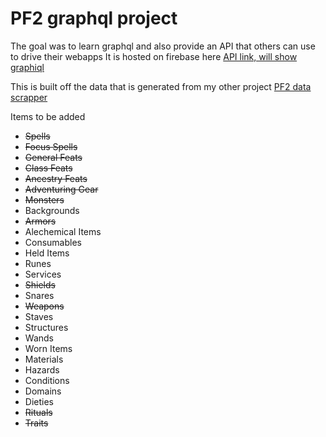 # PF2 graphql project

The goal was to learn graphql and also provide an API that others can use to drive their webapps
It is hosted on firebase here [API link, will show graphiql](https://us-central1-pf2-graphql.cloudfunctions.net/api/graphql)

This is built off the data that is generated from my other project [PF2 data scrapper](https://github.com/jimbarnesrtp/pf2)

Items to be added
* ~~Spells~~
* ~~Focus Spells~~
* ~~General Feats~~
* ~~Class Feats~~
* ~~Ancestry Feats~~
* ~~Adventuring Gear~~
* ~~Monsters~~
* Backgrounds
* ~~Armors~~
* Alechemical Items
* Consumables
* Held Items
* Runes
* Services
* ~~Shields~~
* Snares 
* ~~Weapons~~
* Staves
* Structures
* Wands
* Worn Items
* Materials
* Hazards
* Conditions
* Domains
* Dieties
* ~~Rituals~~
* ~~Traits~~



